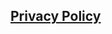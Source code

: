 <h2><a href="https://jasonyeungmf.github.io/colorBlockPuzzle/privacyPolicy.html">Privacy Policy</a><h2>
